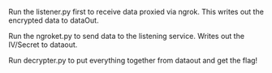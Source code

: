 Run the listener.py first to receive data proxied via ngrok. This writes out the encrypted data to dataOut. 

Run the ngroket.py to send data to the listening service. Writes out the IV/Secret to dataout.

Run decrypter.py to put everything together from dataout and get the flag!